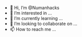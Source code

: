 - 👋 Hi, I’m @Numanhacks
- 👀 I’m interested in ...
- 🌱 I’m currently learning ...
- 💞️ I’m looking to collaborate on ...
- 📫 How to reach me ...

<!---
Numanhacks/Numanhacks is a ✨ special ✨ repository because its `README.md` (this file) appears on your GitHub profile.
You can click the Preview link to take a look at your changes.
--->
